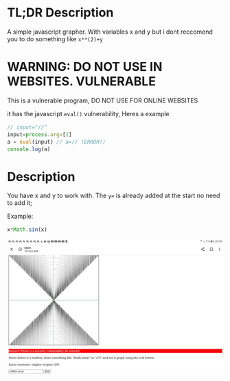 # TL;DR Description 
A simple javascript grapher. With variables x and y but i dont reccomend you to do something like `x**(2)+y`

# WARNING: DO NOT USE IN WEBSITES. VULNERABLE 
This is a vulnerable program, DO NOT USE FOR ONLINE WEBSITES

it has the javascript `eval()` vulnerability, Heres a example

```js
// input="//"
input=process.argv[1]
a = eval(input) // a=// (ERROR!) 
console.log(a)
```
# Description


You have x and y to work with. The `y=` is already added at the start no need to add it; 

Example:
```js
x*Math.sin(x)
```

![MathSinXTimesX](pics/Screenshot_20240223-152004.jpg)
